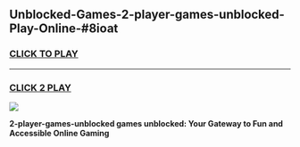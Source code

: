 
## Unblocked-Games-2-player-games-unblocked-Play-Online-#8ioat
<h3>
<a href="https://premium.freeplayer.one?title=2-player-games-unblocked&ref=27F">CLICK TO PLAY</a></h3>
<hr>

<h3>
<a href="https://premium.freeplayer.one?title=2-player-games-unblocked&ref=27F">CLICK 2 PLAY</a>
  
</h3>

<a href="https://premium.freeplayer.one?title=2-player-games-unblocked&ref=27F"><img src="https://clearcache.store/games.png"></a>


**2-player-games-unblocked games unblocked: Your Gateway to Fun and Accessible Online Gaming**
